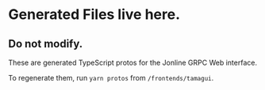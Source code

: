 # Generated Files live here.
## Do not modify.

These are generated TypeScript protos for the Jonline GRPC Web interface.

To regenerate them, run `yarn protos` from `/frontends/tamagui`.

